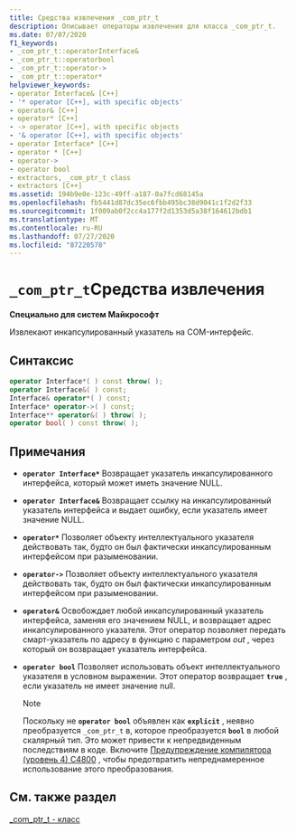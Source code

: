 ```yaml
---
title: Средства извлечения _com_ptr_t
description: Описывает операторы извлечения для класса _com_ptr_t.
ms.date: 07/07/2020
f1_keywords:
- _com_ptr_t::operatorInterface&
- _com_ptr_t::operatorbool
- _com_ptr_t::operator->
- _com_ptr_t::operator*
helpviewer_keywords:
- operator Interface& [C++]
- '* operator [C++], with specific objects'
- operator& [C++]
- operator* [C++]
- -> operator [C++], with specific objects
- '& operator [C++], with specific objects'
- operator Interface* [C++]
- operator * [C++]
- operator->
- operator bool
- extractors, _com_ptr_t class
- extractors [C++]
ms.assetid: 194b9e0e-123c-49ff-a187-0a7fcd68145a
ms.openlocfilehash: fb5441d87dc35ec6fbb495bc38d9041c1f2d2f33
ms.sourcegitcommit: 1f009ab0f2cc4a177f2d1353d5a38f164612bdb1
ms.translationtype: MT
ms.contentlocale: ru-RU
ms.lasthandoff: 07/27/2020
ms.locfileid: "87220578"
---
```

# <a name="_com_ptr_t-extractors"></a>`_com_ptr_t`Средства извлечения

**Специально для систем Майкрософт**

Извлекают инкапсулированный указатель на COM-интерфейс.

## <a name="syntax"></a>Синтаксис

```c++
operator Interface*( ) const throw( );
operator Interface&( ) const;
Interface& operator*( ) const;
Interface* operator->( ) const;
Interface** operator&( ) throw( );
operator bool( ) const throw( );
```

## <a name="remarks"></a>Примечания

- **`operator Interface*`** Возвращает указатель инкапсулированного интерфейса, который может иметь значение NULL.

- **`operator Interface&`** Возвращает ссылку на инкапсулированный указатель интерфейса и выдает ошибку, если указатель имеет значение NULL.

- **`operator*`** Позволяет объекту интеллектуального указателя действовать так, будто он был фактически инкапсулированным интерфейсом при разыменовании.

- **`operator->`** Позволяет объекту интеллектуального указателя действовать так, будто он был фактически инкапсулированным интерфейсом при разыменовании.

- **`operator&`** Освобождает любой инкапсулированный указатель интерфейса, заменяя его значением NULL, и возвращает адрес инкапсулированного указателя. Этот оператор позволяет передать смарт-указатель по адресу в функцию с параметром *out* , через который он возвращает указатель интерфейса.

- **`operator bool`** Позволяет использовать объект интеллектуального указателя в условном выражении. Этот оператор возвращает **`true`** , если указатель не имеет значение null.

  > [!NOTE]
  > Поскольку не **`operator bool`** объявлен как **`explicit`** , неявно преобразуется `_com_ptr_t` в, которое преобразуется **`bool`** в любой скалярный тип. Это может привести к непредвиденным последствиям в коде. Включите [Предупреждение компилятора (уровень 4) C4800](../error-messages/compiler-warnings/compiler-warning-level-3-c4800.md) , чтобы предотвратить непреднамеренное использование этого преобразования.

## <a name="see-also"></a>См. также раздел

[_com_ptr_t - класс](../cpp/com-ptr-t-class.md)
